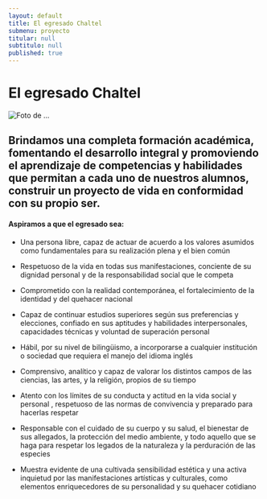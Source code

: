 ```yaml
---
layout: default
title: El egresado Chaltel
submenu: proyecto
titular: null
subtitulo: null
published: true
---
```


# El egresado Chaltel

![Foto de ...](http://placeimg.com/720/300/arch)

## Brindamos una completa formación académica, fomentando el desarrollo integral y promoviendo el aprendizaje de competencias y habilidades que permitan a cada uno de nuestros alumnos, construir un proyecto de vida en conformidad con su propio ser.

#### Aspiramos a que el egresado sea: 

- Una persona libre, capaz de actuar de acuerdo a los valores asumidos como fundamentales para su realización plena y el bien común 

- Respetuoso de la vida en todas sus manifestaciones,  conciente de su dignidad personal y de la responsabilidad social que le competa

- Comprometido con la realidad contemporánea, el fortalecimiento de la identidad y del quehacer nacional

- Capaz de continuar estudios superiores según sus preferencias y elecciones, confiado en  sus aptitudes y habilidades interpersonales, capacidades técnicas y voluntad de superación personal

- Hábil, por su nivel de bilingüismo, a incorporarse a cualquier institución o sociedad que requiera el manejo del idioma inglés

- Comprensivo, analítico y capaz de valorar los distintos campos de las ciencias, las artes, y la religión, propios de su tiempo

- Atento con  los límites de su conducta y actitud en la vida social y personal , respetuoso de las normas de convivencia y preparado para hacerlas respetar

- Responsable con el cuidado de su cuerpo y su salud, el bienestar de sus allegados, la protección del medio ambiente, y todo aquello que se haga para respetar los legados de la naturaleza y la perduración de las especies

- Muestra  evidente de una cultivada sensibilidad estética y una activa inquietud por las manifestaciones artísticas y culturales, como elementos enriquecedores de su personalidad y su quehacer cotidiano
